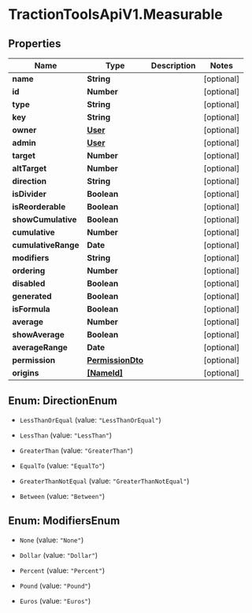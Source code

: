 # TractionToolsApiV1.Measurable

## Properties
Name | Type | Description | Notes
------------ | ------------- | ------------- | -------------
**name** | **String** |  | [optional] 
**id** | **Number** |  | [optional] 
**type** | **String** |  | [optional] 
**key** | **String** |  | [optional] 
**owner** | [**User**](User.md) |  | [optional] 
**admin** | [**User**](User.md) |  | [optional] 
**target** | **Number** |  | [optional] 
**altTarget** | **Number** |  | [optional] 
**direction** | **String** |  | [optional] 
**isDivider** | **Boolean** |  | [optional] 
**isReorderable** | **Boolean** |  | [optional] 
**showCumulative** | **Boolean** |  | [optional] 
**cumulative** | **Number** |  | [optional] 
**cumulativeRange** | **Date** |  | [optional] 
**modifiers** | **String** |  | [optional] 
**ordering** | **Number** |  | [optional] 
**disabled** | **Boolean** |  | [optional] 
**generated** | **Boolean** |  | [optional] 
**isFormula** | **Boolean** |  | [optional] 
**average** | **Number** |  | [optional] 
**showAverage** | **Boolean** |  | [optional] 
**averageRange** | **Date** |  | [optional] 
**permission** | [**PermissionDto**](PermissionDto.md) |  | [optional] 
**origins** | [**[NameId]**](NameId.md) |  | [optional] 


<a name="DirectionEnum"></a>
## Enum: DirectionEnum


* `LessThanOrEqual` (value: `"LessThanOrEqual"`)

* `LessThan` (value: `"LessThan"`)

* `GreaterThan` (value: `"GreaterThan"`)

* `EqualTo` (value: `"EqualTo"`)

* `GreaterThanNotEqual` (value: `"GreaterThanNotEqual"`)

* `Between` (value: `"Between"`)




<a name="ModifiersEnum"></a>
## Enum: ModifiersEnum


* `None` (value: `"None"`)

* `Dollar` (value: `"Dollar"`)

* `Percent` (value: `"Percent"`)

* `Pound` (value: `"Pound"`)

* `Euros` (value: `"Euros"`)




